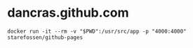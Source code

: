 dancras.github.com
==================

```
docker run -it --rm -v "$PWD":/usr/src/app -p "4000:4000" starefossen/github-pages
```